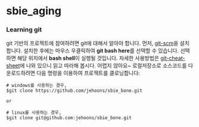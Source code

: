# sbie_aging

### Learning git 
git 기반의 프로젝트에 참여하려면 git에 대해서 알아야 합니다. 먼저, [git-scm](https://git-scm.com/download/win)을 설치합니다. 설치한 후에는 마우스 우클릭하여 **git bash here**를 선택할 수 있습니다. 선택하면 해당 위치에서 **bash shell**이 실행될 것입니다. 자세한 사용방법은 [git-cheat-sheet](https://www.git-tower.com/blog/git-cheat-sheet/)에 나와 있으니 읽고 따라해 봅시다. 어렵지 않아요~ 로컬저장소로 소스코드를 다운로드하려면 다음 명령을 이용하여 프로젝트를 클로닝합니다:

```
# windows를 사용하는 경우,
$git clone https://github.com/jehoons/sbie_bone.git

or

# linux를 사용하는 경우, 
$git clone git@github.com:jehoons/sbie_bone.git
```

